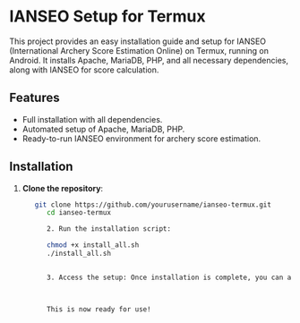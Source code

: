 # IANSEO Setup for Termux

This project provides an easy installation guide and setup for IANSEO (International Archery Score Estimation Online) on Termux, running on Android. It installs Apache, MariaDB, PHP, and all necessary dependencies, along with IANSEO for score calculation.

## Features
- Full installation with all dependencies.
- Automated setup of Apache, MariaDB, PHP.
- Ready-to-run IANSEO environment for archery score estimation.

## Installation

1. **Clone the repository**:
   ```bash
      git clone https://github.com/yourusername/ianseo-termux.git
         cd ianseo-termux

         2. Run the installation script:

         chmod +x install_all.sh
         ./install_all.sh


         3. Access the setup: Once installation is complete, you can access the IANSEO page via your browser at http://localhost:8080.



         This is now ready for use!